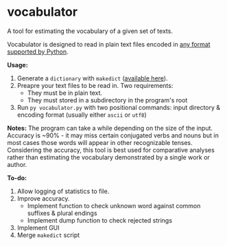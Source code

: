 # vocabulator
A tool for estimating the vocabulary of a given set of texts.

Vocabulator is designed to read in plain text files encoded in [any format supported by Python](https://docs.python.org/3/library/codecs.html#standard-encodings).

**Usage:**
1. Generate a `dictionary` with `makedict` ([available here](https://github.com/hamiltonne/makedict)).
2. Preapre your text files to be read in. Two requirements:
   - They must be in plain text.
   - They must stored in a subdirectory in the program's root
3. Run `py vocabulator.py` with two positional commands: input directory & encoding format (usually either `ascii` or `utf8`)

**Notes:**
The program can take a while depending on the size of the input.
Accuracy is ~90% - it may miss certain conjugated verbs and nouns but in most cases those words will appear in other recognizable tenses.
Considering the accuracy, this tool is best used for comparative analyses rather than estimating the vocabulary demonstrated by a single work or author. 

**To-do:**
1. Allow logging of statistics to file.
2. Improve accuracy.
   - Implement function to check unknown word against common suffixes & plural endings
   - Implement dump function to check rejected strings
3. Implement GUI
4. Merge `makedict` script
